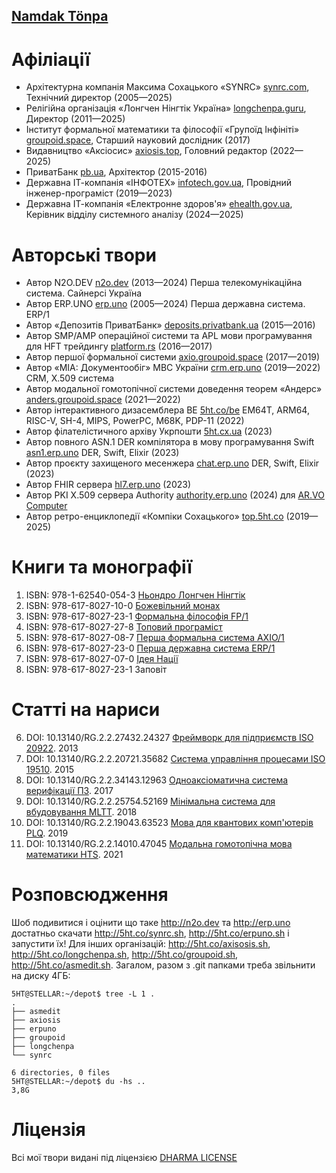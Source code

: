 <h2 style="white-space: nowrap;"><a itemprop="sameAs" content="https://orcid.org/0000-0001-7127-8796" href="https://orcid.org/0000-0001-7127-8796" target="orcid.widget" rel="me noopener noreferrer" style="vertical-align:top;white-space: nowrap;">Namdak Tönpa</a> </h2>

# Афіліації

* Архітектурна компанія Максима Сохацького «SYNRC» <a href="https://synrc.com">synrc.com</a>, Технічний директор (2005—2025)
* Релігійна організація «Лонгчен Нінгтік Україна» <a href="https://longchenpa.guru">longchenpa.guru</a>, Директор (2011—2025)
* Інститут формальної математики та філософії «Групоїд Інфініті» <a href="https://groupoid.space/institute/">groupoid.space</a>, Старший науковий дослідник (2017)
* Видавництво «Аксіосис» <a href="https://axiosis.top">axiosis.top</a>, Головний редактор (2022—2025)
* ПриватБанк <a href="https://pb.ua">pb.ua</a>, Архітектор (2015-2016)
* Державна ІТ-компанія «ІНФОТЕХ» <a href="https://infotech.gov.ua">infotech.gov.ua</a>, Провідний інженер-програміст (2019—2023)
* Державна ІТ-компанія «Електронне здоров'я» <a href="https://ehealth.gov.ua">ehealth.gov.ua</a>, Керівник відділу системного аналізу (2024—2025)

# Авторські твори

* Автор N2O.DEV <a href="https://n2o.dev">n2o.dev</a> (2013—2024) Перша телекомунікаційна система. Сайнерсі Україна
* Автор ERP.UNO <a href="https://erp.uno">erp.uno</a> (2005—2024) Перша державна система. ERP/1
* Автор «Депозитів ПриватБанк» <a href="https://deposits.privatbank.ua/static/doc/index.htm">deposits.privatbank.ua</a> (2015—2016)
* Автор SMP/AMP операційної системи та APL мови програмування для HFT трейдингу <a href="https://github.com/o83/n2o">platform.rs</a> (2016—2017)
* Автор першої формальної системи <a href="https://groupoid.github.io/monography">axio.groupoid.space</a> (2017—2019) 
* Автор «МІА: Документообіг» МВС України <a href="https://crm.erp.uno">crm.erp.uno</a> (2019—2022) CRM, X.509 система
* Автор модальної гомотопічної системи доведення теорем «Андерс» <a href="https://anders.groupoid.space">anders.groupoid.space</a> (2021—2022)
* Автор інтерактивного дизасемблера BE <a href="https://5ht.co/be">5ht.co/be</a> EM64T, ARM64, RISC-V, SH-4, MIPS, PowerPC, M68K, PDP-11 (2022)
* Автор філателістичного архіву Укрпошти <a href="https://5ht.github.io/5ht.cx.ua/">5ht.cx.ua</a> (2023)
* Автор повного ASN.1 DER компілятора в мову програмування Swift <a href="https://asn1.erp.uno">asn1.erp.uno</a> DER, Swift, Elixir (2023)
* Автор проєкту захищеного месенжера <a href="https://chat.erp.uno">chat.erp.uno</a> DER, Swift, Elixir (2023)
* Автор FHIR сервера <a href="https://hl7.erp.uno">hl7.erp.uno</a> (2023)
* Автор PKI X.509 сервера Authority <a href="https://authority.erp.uno">authority.erp.uno</a> (2024) для <a href="https://github.com/arvo-computer/">AR.VO Computer</a>
* Автор ретро-енциклопедії «Компіки Сохацького» <a href="https://top.5ht.co">top.5ht.co</a> (2019—2025)

# Книги та монографії

1. ISBN: 978-1-62540-054-3 <a href="https://axiosis.github.io/books/nendro/nendro.pdf">Ньондро Лонгчен Нінгтік</a>
2. ISBN: 978-617-8027-10-0 <a href="https://axiosis.github.io/books/monk/monk.pdf">Божевільний монах</a>
3. ISBN: 978-617-8027-23-1 <a href="https://axiosis.github.io/books/fp/fp.pdf">Формальна філософія FP/1</a>
4. ISBN: 978-617-8027-27-8 <a href="https://axiosis.github.io/books/top/top.pdf">Топовий програміст</a>
5. ISBN: 978-617-8027-08-7 <a href="https://axiosis.github.io/books/axio/axio.pdf">Перша формальна система AXIO/1</a>
6. ISBN: 978-617-8027-23-0 <a href="https://axiosis.github.io/books/erp/erp.pdf">Перша державна система ERP/1</a>
7. ISBN: 978-617-8027-07-0 <a href="https://axiosis.github.io/books/azov/idea.pdf">Ідея Нації</a>
8. ISBN: 978-617-8027-23-1 Заповіт


# Статті на нариси

6. DOI: 10.13140/RG.2.2.27432.24327 <a href="https://n2o.dev/ua/books/vol.2/index.html">Фреймворк для підприємств ISO 20922</a>. 2013
7. DOI: 10.13140/RG.2.2.20721.35682 <a href="https://n2o.dev/ua/books/vol.3/index.html">Система управління процесами ISO 19510</a>. 2015
8. DOI: 10.13140/RG.2.2.34143.12963 <a href="https://axiosis.github.io/articles/henk/pts_ua.pdf">Одноаксіоматична система верифікації ПЗ</a>. 2017
9. DOI: 10.13140/RG.2.2.25754.52169 <a href="https://axiosis.github.io/articles/per/anno_ua.pdf">Мінімальна система для вбудовування MLTT</a>. 2018
10. DOI: 10.13140/RG.2.2.19043.63523 <a href="https://axiosis.github.io/articles/bloch/quantum.pdf">Мова для квантових комп'ютерів PLQ</a>. 2019
11. DOI: 10.13140/RG.2.2.14010.47045 <a href="https://axiosis.github.io/articles/anders/anders.pdf">Модальна гомотопічна мова математики HTS</a>. 2021

# Розповсюдження

Шоб подивитися і оцінити що таке http://n2o.dev та http://erp.uno достатньо скачати http://5ht.co/synrc.sh,
http://5ht.co/erpuno.sh і запустити їх! Для інших організацій: http://5ht.co/axisosis.sh, http://5ht.co/longchenpa.sh,
http://5ht.co/groupoid.sh, http://5ht.co/asmedit.sh. Загалом, разом з .git папками треба звільнити на диску 4ГБ:

```
5HT@STELLAR:~/depot$ tree -L 1 .
.
├── asmedit
├── axiosis
├── erpuno
├── groupoid
├── longchenpa
└── synrc

6 directories, 0 files
5HT@STELLAR:~/depot$ du -hs ..
3,8G
```

# Ліцензія

Всі мої твори видані під ліцензією <a href="https://5ht.co/license/">DHARMA LICENSE</a>
